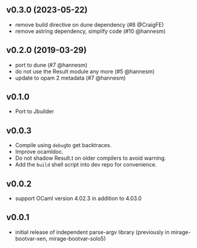 ## v0.3.0 (2023-05-22)

* remove build directive on dune dependency (#8 @CraigFE)
* remove astring dependency, simplify code (#10 @hannesm)

## v0.2.0 (2019-03-29)

* port to dune (#7 @hannesm)
* do not use the Result module any more (#5 @hannesm)
* update to opam 2 metadata (#7 @hannesm)

## v0.1.0

* Port to Jbuilder

## v0.0.3

* Compile using `debug`to get backtraces.
* Improve ocamldoc.
* Do not shadow Result.t on older compilers to avoid warning.
* Add the `build` shell script into dev repo for convenience.

## v0.0.2

* support OCaml version 4.02.3 in addition to 4.03.0

## v0.0.1

* initial release of independent parse-argv library (previously in mirage-bootvar-xen, mirage-bootvar-solo5)
